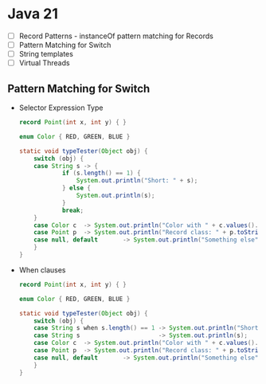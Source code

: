 
# Java 21

- [ ] Record Patterns - instanceOf pattern matching for Records
- [ ] Pattern Matching for Switch
- [ ] String templates
- [ ] Virtual Threads

## Pattern Matching for Switch

- Selector Expression Type
    ```java
    record Point(int x, int y) { }
  
    enum Color { RED, GREEN, BLUE }
    
    static void typeTester(Object obj) {
        switch (obj) {
        case String s -> {
                if (s.length() == 1) {
                    System.out.println("Short: " + s);
                } else {
                    System.out.println(s);
                }
                break;
        }
        case Color c  -> System.out.println("Color with " + c.values().length + " values");
        case Point p  -> System.out.println("Record class: " + p.toString());
        case null, default       -> System.out.println("Something else");
        }
    }
    ```

- When clauses
    ```java
    record Point(int x, int y) { }
  
    enum Color { RED, GREEN, BLUE }
    
    static void typeTester(Object obj) {
        switch (obj) {
        case String s when s.length() == 1 -> System.out.println("Short: " + s);
        case String s                      -> System.out.println(s);
        case Color c  -> System.out.println("Color with " + c.values().length + " values");
        case Point p  -> System.out.println("Record class: " + p.toString());
        case null, default       -> System.out.println("Something else");
        }
    }
    ```